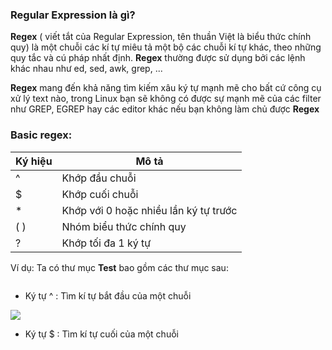 ### Regular Expression là gì?

**Regex** ( viết tắt của Regular Expression, tên thuần Việt là biểu thức chính quy) là một chuỗi các kí tự miêu tả một bộ các chuỗi kí tự khác, theo những quy tắc và cú pháp nhất định. **Regex** thường được sử dụng bởi các lệnh khác nhau như ed, sed, awk, grep, ...

**Regex** mang đến khả năng tìm kiếm xâu ký tự mạnh mẽ cho bất cứ công cụ xử lý text nào, trong Linux bạn sẽ không có được sự mạnh mẽ của các filter như GREP, EGREP hay các editor khác nếu bạn không làm chủ được **Regex**

### Basic regex:

| Ký hiệu | Mô tả |
|-----------|---|
|^      |Khớp đầu chuỗi |
|$      |Khớp cuối chuỗi |
|*      |Khớp với 0 hoặc nhiều lần ký tự trước|
|( )    |Nhóm biểu thức chính quy|
|?      |Khớp tối đa 1 ký tự|

Ví dụ: Ta có thư mục **Test** bao gồm các thư mục sau:

<img src="">

- Ký tự ^ : Tìm kí tự bắt đầu của một chuỗi 

<img src="https://github.com/vjnkvt/Images/blob/master/%5E.PNG">

- Ký tự $ : Tìm kí tự cuối của một chuỗi

<img src="">
